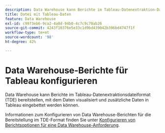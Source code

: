 ```yaml
---
description: Data Warehouse kann Berichte im Tableau-Datenextraktion-Dateiformat (TDE) bereitstellen, mit denen Sie Daten visualisieren und zusätzliche Daten, die nicht von Adobe Analytics stammen, einfügen können. Sie können diese Informationen per E-Mail senden oder per FTP an eine FTP-Site übertragen.
title: Datei mit Tableau-Daten
feature: Data Warehouse
exl-id: c9973eb6-9ca2-4a8d-94b0-4c7c9c70ab26
source-git-commit: 4243f10376e5e33c1d9bd439042b396bd4747f1f
workflow-type: tm+mt
source-wordcount: '98'
ht-degree: 42%

---
```


# Data Warehouse-Berichte für Tableau konfigurieren

Data Warehouse kann Berichte im Tableau-Datenextraktionsdateiformat (TDE) bereitstellen, mit dem Daten visualisiert und zusätzliche Daten in Tableau eingebettet werden können.

Informationen zum Konfigurieren von Data Warehouse-Berichten für die Bereitstellung im TDE-Format finden Sie unter [Konfigurieren von Berichtsoptionen für eine Data Warehouse-Anforderung](/help/export/data-warehouse/create-request/dw-request-report-options.md).

